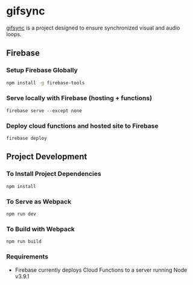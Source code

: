 # gifsync

[gifsync](http://gifsync.com) is a project designed 
to ensure synchronized visual and audio loops.

## Firebase
### Setup Firebase Globally
``` bash
npm install -g firebase-tools
```
### Serve locally with Firebase (hosting + functions)
```
firebase serve --except none
```

### Deploy cloud functions and hosted site to Firebase
```
firebase deploy
```

## Project Development
### To Install Project Dependencies
```
npm install
```

### To Serve as Webpack
```
npm run dev
```

### To Build with Webpack
```
npm run build
```

### Requirements
- Firebase currently deploys Cloud Functions to a server running Node v3.9.1